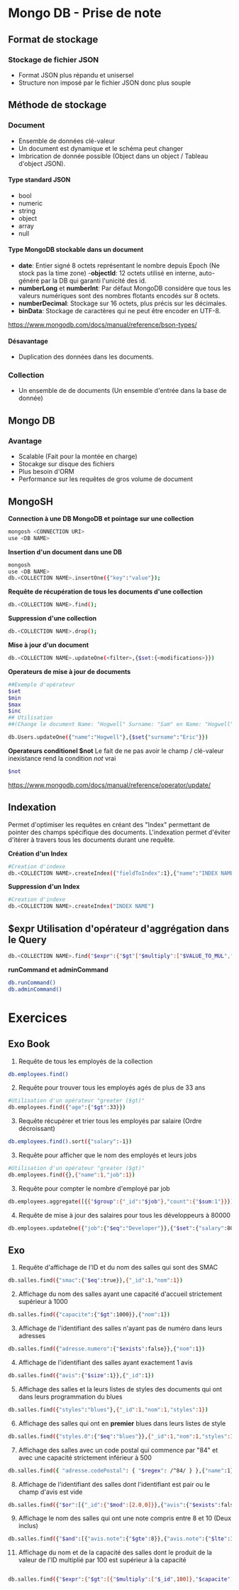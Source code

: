 # Mongo DB - Prise de note

## Format de stockage

### Stockage de fichier JSON

- Format JSON plus répandu et unisersel
- Structure non imposé par le fichier JSON donc plus souple

## Méthode de stockage

### Document

- Ensemble de données clé-valeur
- Un document est dynamique et le schéma peut changer
- Imbrication de donnée possible (Object dans un object / Tableau d'object JSON).

#### Type standard JSON

- bool
- numeric
- string
- object
- array
- null

#### Type MongoDB stockable dans un document

- **date**: Entier signé 8 octets représentant le nombre depuis Epoch (Ne stock pas la time zone) -**objectId**: 12 octets utilisé en interne, auto-généré par la DB qui garanti l'unicité des id.
- **numberLong** et **numberInt**: Par défaut MongoDB considère que tous les valeurs numériques sont des nombres flotants encodés sur 8 octets.
- **numberDecimal**: Stockage sur 16 octets, plus précis sur les décimales.
- **binData**: Stockage de caractères qui ne peut être encoder en UTF-8.

https://www.mongodb.com/docs/manual/reference/bson-types/

#### **Désavantage**

- Duplication des données dans les documents.

### Collection

- Un ensemble de de documents (Un ensemble d'entrée dans la base de donnée)

## Mongo DB

### Avantage

- Scalable (Fait pour la montée en charge)
- Stocakge sur disque des fichiers
- Plus besoin d'ORM
- Performance sur les requêtes de gros volume de document

## MongoSH

**Connection à une DB MongoDB et pointage sur une collection**

```bash
mongosh <CONNECTION URI>
use <DB NAME>
```

**Insertion d'un document dans une DB**

```bash
mongosh
use <DB NAME>
db.<COLLECTION NAME>.insertOne({"key":"value"});
```

**Requête de récupération de tous les documents d'une collection**

```bash
db.<COLLECTION NAME>.find();
```

**Suppression d'une collection**

```bash
db.<COLLECTION NAME>.drop();
```

**Mise à jour d'un document**

```bash
db.<COLLECTION NAME>.updateOne(<filter>,{$set:{<modifications>}})
```

**Operateurs de mise à jour de documents**

```bash
##Exemple d'opérateur
$set
$min
$max
$inc
## Utilisation
##(Change le document Name: "Hogwell" Surname: "Sam" en Name: "Hogwell" Surname: "Eric" )

db.Users.updateOne({"name":"Hogwell"},{$set{"surname":"Eric"}})
```

**Operateurs conditionel $not**
Le fait de ne pas avoir le champ / clé-valeur inexistance rend la condition _not_ vrai

```bash
$not
```

https://www.mongodb.com/docs/manual/reference/operator/update/

## Indexation

Permet d'optimiser les requêtes en créant des "Index" permettant de pointer des champs spécifique des documents.
L'indexation permet d'éviter d'itérer à travers tous les documents durant une requête.

**Création d'un Index**

```bash
#Creation d'indexe
db.<COLLECTION NAME>.createIndex({"fieldToIndex":1},{"name":"INDEX NAME"})
```

**Suppression d'un Index**

```bash
#Creation d'indexe
db.<COLLECTION NAME>.createIndex("INDEX NAME")
```

## $expr Utilisation d'opérateur d'aggrégation dans le Query

```bash
db.<COLLECTION NAME>.find("$expr":{"$gt"["$multiply":["$VALUE_TO_MUL","FACTOR"],"$VALUE_TO_EVALUTATE"]})
```

**runCommand et adminCommand**

```bash
db.runCommand()
db.adminCommand()
```

# Exercices

## Exo Book

1. Requête de tous les employés de la collection

```bash
db.employees.find()
```

2. Requête pour trouver tous les employés agés de plus de 33 ans

```bash
#Utilisation d'un opérateur "greater ($gt)"
db.employees.find({"age":{"$gt":33}})
```

3. Requête récupérer et trier tous les employés par salaire (Ordre décroissant)

```bash
db.employees.find().sort({"salary":-1})
```

3. Requête pour afficher que le nom des employés et leurs jobs

```bash
#Utilisation d'un opérateur "greater ($gt)"
db.employees.find({},{"name":1,"job":1})
```

3. Requête pour compter le nombre d'employé par job

```bash
db.employees.aggregate([{{"$group":{"_id":"$job"},"count":{"$sum:1"}}}])
```

4. Requête de mise à jour des salaires pour tous les développeurs à 80000

```bash
db.employees.updateOne({"job":{"$eq":"Developer"}},{"$set":{"salary":80000}})
```

## Exo

1. Requête d'affichage de l'ID et du nom des salles qui sont des SMAC

```bash
db.salles.find({"smac":{"$eq":true}},{"_id":1,"nom":1})
```

2. Affichage du nom des salles ayant une capacité d'accueil strictement supérieur à 1000

```bash
db.salles.find({"capacite":{"$gt":1000}},{"nom":1})
```

3. Affichage de l'identifiant des salles n'ayant pas de numéro dans leurs adresses

```bash
db.salles.find({"adresse.numero":{"$exists":false}},{"nom":1})
```

4. Affichage de l'identifiant des salles ayant exactement 1 avis

```bash
db.salles.find({"avis":{"$size":1}},{"_id":1})
```

5. Affichage des salles et la leurs listes de styles des documents qui ont dans leurs programmation du blues

```bash
db.salles.find({"styles":"blues"},{"_id":1,"nom":1,"styles":1})
```

6. Affichage des salles qui ont en **premier** blues dans leurs listes de style

```bash
db.salles.find({"styles.0":{"$eq":"blues"}},{"_id":1,"nom":1,"styles":1})
```

7. Affichage des salles avec un code postal qui commence par "84" et avec une capacité strictement inférieur à 500

```bash
db.salles.find({ "adresse.codePostal": { "$regex": /^84/ } },{"name":1})
```

8. Affichage de l'identifiant des salles dont l'identifiant est pair ou le champ d'avis est vide

```bash
db.salles.find({"$or":[{"_id":{"$mod":[2.0,0]}},{"avis":{"$exists":false}}]})
```

9. Affichage le nom des salles qui ont une note compris entre 8 et 10 (Deux inclus)

```bash
db.salles.find({"$and":[{"avis.note":{"$gte":8}},{"avis.note":{"$lte":10}}]})
```

11. Affichage du nom et de la capacité des salles dont le produit de la valeur de l'ID multiplié par 100 est supérieur à la capacité

```bash

db.salles.find({"$expr":{"$gt":[{"$multiply":["$_id",100]},"$capacite"]}},{"nom":1,"_id":1,"capacite":1})
```

